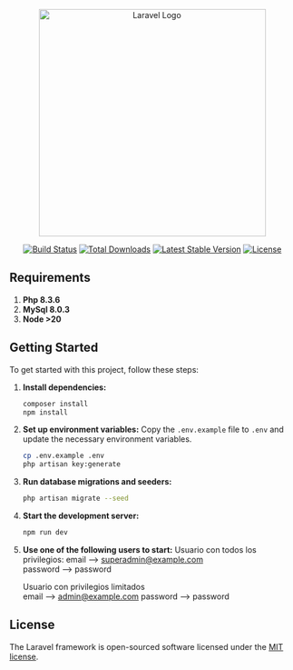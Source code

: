 <p align="center"><a href="https://laravel.com" target="_blank"><img src="https://raw.githubusercontent.com/laravel/art/master/logo-lockup/5%20SVG/2%20CMYK/1%20Full%20Color/laravel-logolockup-cmyk-red.svg" width="400" alt="Laravel Logo"></a></p>

<p align="center">
<a href="https://github.com/laravel/framework/actions"><img src="https://github.com/laravel/framework/workflows/tests/badge.svg" alt="Build Status"></a>
<a href="https://packagist.org/packages/laravel/framework"><img src="https://img.shields.io/packagist/dt/laravel/framework" alt="Total Downloads"></a>
<a href="https://packagist.org/packages/laravel/framework"><img src="https://img.shields.io/packagist/v/laravel/framework" alt="Latest Stable Version"></a>
<a href="https://packagist.org/packages/laravel/framework"><img src="https://img.shields.io/packagist/l/laravel/framework" alt="License"></a>
</p>

## Requirements

1. **Php 8.3.6**
2. **MySql 8.0.3**
2. **Node >20**

## Getting Started

To get started with this project, follow these steps:

1. **Install dependencies:**
    ```bash
    composer install
    npm install
    ```

2. **Set up environment variables:**
    Copy the `.env.example` file to `.env` and update the necessary environment variables.
    ```bash
    cp .env.example .env
    php artisan key:generate
    ```

3. **Run database migrations and seeders:**
    ```bash
    php artisan migrate --seed
    ```

4. **Start the development server:**
    ```bash
    npm run dev
    ```

5. **Use one of the following users to start:**
    Usuario con todos los privilegios:
        email --> superadmin@example.com  
        password --> password

    Usuario con privilegios limitados    
    email --> admin@example.com
    password --> password
            

## License

The Laravel framework is open-sourced software licensed under the [MIT license](https://opensource.org/licenses/MIT).

